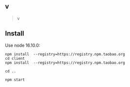 v
---

> v

## Install

Use node 16.10.0:

```
npm install  --registry=https://registry.npm.taobao.org
cd client
npm install  --registry=https://registry.npm.taobao.org

cd ..

npm start
```

